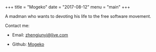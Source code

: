 +++
title = "Mogeko"
date = "2017-08-12"
menu = "main"
+++

A madman who wants to devoting his life to the free software movement.

Contact me:

- Email: [zhengjunyi@live.com](mailto:zhengjunyi@live.com)

- Github: [Mogeko](https://github.com/Mogeko)